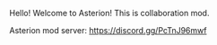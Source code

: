 Hello! Welcome to Asterion!
This is collaboration mod.

Asterion mod server: https://discord.gg/PcTnJ96mwf

